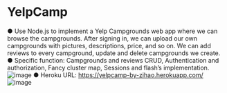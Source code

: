 # YelpCamp
●	Use Node.js to implement a Yelp Campgrounds web app where we can browse the campgrounds. After signing in, we can upload our own campgrounds with pictures, descriptions, price, and so on. We can add reviews to every campground, update and delete campgrounds we create. 
●	Specific function: Campgrounds and reviews CRUD, Authentication and authorization, Fancy cluster map,  Sessions and flash’s implementation. 
![image](https://user-images.githubusercontent.com/94874623/149419403-3a8a74ec-cbc6-4bd5-9b66-d30577263ed0.png)
●	Heroku URL: https://yelpcamp-by-zihao.herokuapp.com/ ![image](https://user-images.githubusercontent.com/94874623/149419461-e719d614-6050-4f60-915f-3bd3794b6c87.png)
